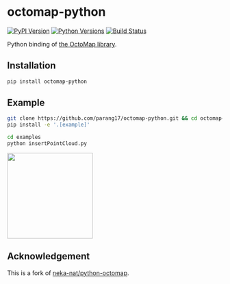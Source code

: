 # octomap-python

[![PyPI Version](https://img.shields.io/pypi/v/octomap-python.svg)](https://pypi.python.org/pypi/octomap-python)
[![Python Versions](https://img.shields.io/pypi/pyversions/octomap-python.svg)](https://pypi.org/project/octomap-python)
[![Build Status](https://travis-ci.com/wkentaro/octomap-python.svg?branch=master)](https://travis-ci.com/wkentaro/octomap-python)


Python binding of [the OctoMap library](https://github.com/OctoMap/octomap).


## Installation

```bash
pip install octomap-python
```


## Example

```bash
git clone https://github.com/parang17/octomap-python.git && cd octomap-python
pip install -e '.[example]'

cd examples
python insertPointCloud.py
```

<img src="examples/.readme/insertPointCloud.jpg" height="200px" />


## Acknowledgement

This is a fork of [neka-nat/python-octomap](https://github.com/neka-nat/python-octomap).
